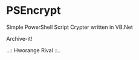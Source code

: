 # PSEncrypt
Simple PowerShell Script Crypter written in VB.Net


Archive-it!



..:: Hworange Rival ::..
